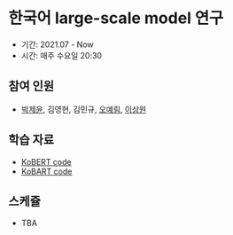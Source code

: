 # 한국어 large-scale model 연구 
- 기간: 2021.07 - Now
- 시간: 매주 수요일 20:30

## 참여 인원
- [박제윤](https://jeiyoon.github.io/), 김영현, 김민규, [오예림](https://yerimoh.github.io/), [이상원](https://s-wlii.github.io/)

## 학습 자료
- [KoBERT code](https://github.com/SKTBrain/KoBERT)
- [KoBART code](https://github.com/SKT-AI/KoBART)

## 스케쥴
- TBA
